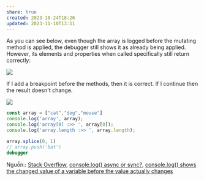 ```yaml
---
share: true
created: 2023-10-24T18:26
updated: 2023-11-10T13:11
---
```


As you can see below, even though the array is logged before the mutating method is applied, the debugger still shows it as already being applied. However, its elements and properties when called specifically still return correctly:

![](https://i.imgur.com/SjzA0DP.png)

If I add a breakpoint before the methods, then it is correct. If I continue then the result doesn't change.

![](https://i.imgur.com/AuWkA4C.png)


```js
const array = ["cat","dog","mouse"]
console.log('array', array);
console.log('array[0] :>> ', array[0]);
console.log('array.length :>> ', array.length);

array.splice(0, 1)
// array.push('bat')
debugger
```


Nguồn:: [Stack Overflow](../../../%CE%9E%20Ngu%E1%BB%93n%20v%C3%A0%20t%C3%A0i%20nguy%C3%AAn%20h%E1%BB%97%20tr%E1%BB%A3/%CE%9E%20Ngu%E1%BB%93n/Stack%20Overflow.md), [console.log() async or sync?](https://stackoverflow.com/q/23392111/3416774), [console.log() shows the changed value of a variable before the value actually changes](https://stackoverflow.com/q/11284663/3416774)
